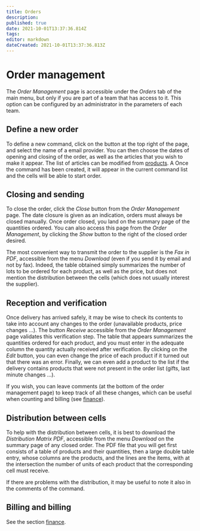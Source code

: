 ```yaml
---
title: Orders
description: 
published: true
date: 2021-10-01T13:37:36.814Z
tags: 
editor: markdown
dateCreated: 2021-10-01T13:37:36.813Z
---
```


# Order management
The *Order Management* page is accessible under the *Orders* tab of the main menu, but only if you are part of a team that has access to it. This option can be configured by an administrator in the parameters of each team.

## Define a new order
To define a new command, click on the button at the top right of the page, and select the name of a email provider. You can then choose the dates of opening and closing of the order, as well as the articles that you wish to make it appear. The list of articles can be modified from [products](products). A Once the command has been created, it will appear in the current command list and the cells will be able to start order.

## Closing and sending
To close the order, click the *Close* button from the *Order Management* page. The date closure is given as an indication, orders must always be closed manually. Once order closed, you land on the summary page of the quantities ordered. You can also access this page from the *Order Management*, by clicking the *Show* button to the right of the closed order desired.

The most convenient way to transmit the order to the supplier is the *Fax in PDF*, accessible from the menu *Download* (even if you send it by email and not by fax). Indeed, the table obtained simply summarizes the number of lots to be ordered for each product, as well as the price, but does not mention the distribution between the cells (which does not usually interest the supplier).

## Reception and verification
Once delivery has arrived safely, it may be wise to check its contents to take into account any changes to the order (unavailable products, price changes ...). The button *Receive* accessible from the *Order Management* page validates this verification step. The table that appears summarizes the quantities ordered for each product, and you must enter in the adequate column the quantity actually received after verification. By clicking on the *Edit* button, you can even change the price of each product if it turned out that there was an error. Finally, we can even add a product to the list if the delivery contains products that were not present in the order list (gifts, last minute changes ...).

If you wish, you can leave comments (at the bottom of the order management page) to keep track of all these changes, which can be useful when counting and billing (see [finance](finance)).

## Distribution between cells
To help with the distribution between cells, it is best to download the *Distribution Matrix PDF*, accessible from the menu *Download* on the summary page of any closed order. The PDF file that you will get first consists of a table of products and their quantities, then a large double table entry, whose columns are the products, and the lines are the items, with at the intersection the number of units of each product that the corresponding cell must receive.

If there are problems with the distribution, it may be useful to note it also in the comments of the command.

## Billing and billing
See the section [finance](finance).